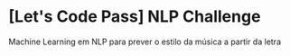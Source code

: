 # [Let's Code Pass] NLP Challenge

Machine Learning em NLP para prever o estilo da música a partir da letra
